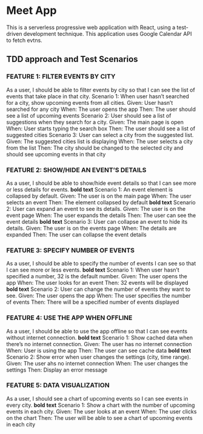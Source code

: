 # Meet App

This is a serverless progressive web application with React, using a test-driven development technique. This application uses Google Calendar API to fetch evtns.

## TDD approach and Test Scenarios

### FEATURE 1: FILTER EVENTS BY CITY

As a user, I should be able to filter events by city so that I can see the list of events that
take place in that city.
Scenario 1: When user hasn’t searched for a city, show upcoming events from all cities.
Given: User hasn’t searched for any city
When: The user opens the app
Then: The user should see a list of upcoming events
Scenario 2: User should see a list of suggestions when they search for a city.
Given: The main page is open
When: User starts typing the search box
Then: The user should see a list of suggested cities
Scenario 3: User can select a city from the suggested list.
Given: The suggested cities list is displaying
When: The user selects a city from the list
Then: The city should be changed to the selected city and should see upcoming events in that
city

### FEATURE 2: SHOW/HIDE AN EVENT’S DETAILS

As a user, I should be able to show/hide event details so that I can see more or less details
for events.
**bold text** Scenario 1: An event element is collapsed by default.
Given: The user is on the main page
When: The user selects an event
Then: The element collapsed by default
**bold text** Scenario 2: User can expand an event to see its details.
Given: The user is on the event page
When: The user expands the details
Then: The user can see the event details
**bold text** Scenario 3: User can collapse an event to hide its details.
Given: The user is on the events page
When: The details are expanded
Then: The user can collapse the event details

### FEATURE 3: SPECIFY NUMBER OF EVENTS

As a user, I should be able to specify the number of events I can see so that I can see more
or less events.
**bold text** Scenario 1: When user hasn’t specified a number, 32 is the default number.
Given: The user opens the app
When: The user looks for an event
Then: 32 events will be displayed
**bold text** Scenario 2: User can change the number of events they want to see.
Given: The user opens the app
When: The user specifies the number of events
Then: There will be a specified number of events displayed

### FEATURE 4: USE THE APP WHEN OFFLINE

As a user, I should be able to use the app offline so that I can see events without internet
connection.
**bold text** Scenario 1: Show cached data when there’s no internet connection.
Given: The user has no internet connection
When: User is using the app
Then: The user can see cache data
**bold text** Scenario 2: Show error when user changes the settings (city, time range).
Given: The user ahs no internet connection
When: The user changes the settings
Then: Display an error message

### FEATURE 5: DATA VISUALIZATION

As a user, I should see a chart of upcoming events so I can see events in every city.
**bold text** Scenario 1: Show a chart with the number of upcoming events in each city.
Given: The user looks at an event
When: The user clicks on the chart
Then: The user will be able to see a chart of upcoming events in each city
